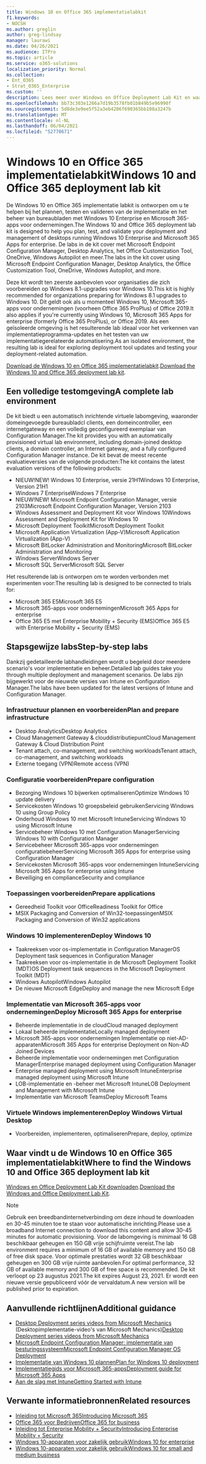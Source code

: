 ```yaml
---
title: Windows 10 en Office 365 implementatielabkit
f1.keywords:
- NOCSH
ms.author: greglin
author: greg-lindsay
manager: laurawi
ms.date: 04/26/2021
ms.audience: ITPro
ms.topic: article
ms.service: o365-solutions
localization_priority: Normal
ms.collection:
- Ent_O365
- Strat_O365_Enterprise
ms.custom: ''
description: Lees meer over Windows en Office Deployment Lab Kit en waar u het kunt vinden.
ms.openlocfilehash: bb73c303e1266a7d19b3578fb01b849b5e96990f
ms.sourcegitcommit: 5d8de3e9ee5f52a3eb4206f690365bb108a3247b
ms.translationtype: MT
ms.contentlocale: nl-NL
ms.lasthandoff: 06/04/2021
ms.locfileid: "52770671"
---
```

# <a name="windows-10-and-office-365-deployment-lab-kit"></a><span data-ttu-id="58629-103">Windows 10 en Office 365 implementatielabkit</span><span class="sxs-lookup"><span data-stu-id="58629-103">Windows 10 and Office 365 deployment lab kit</span></span>

<span data-ttu-id="58629-104">De Windows 10 en Office 365 implementatie labkit is ontworpen om u te helpen bij het plannen, testen en valideren van de implementatie en het beheer van bureaubladen met Windows 10 Enterprise en Microsoft 365-apps voor ondernemingen.</span><span class="sxs-lookup"><span data-stu-id="58629-104">The Windows 10 and Office 365 deployment lab kit is designed to help you plan, test, and validate your deployment and management of desktops running Windows 10 Enterprise and Microsoft 365 Apps for enterprise.</span></span> <span data-ttu-id="58629-105">De labs in de kit cover met Microsoft Endpoint Configuration Manager, Desktop Analytics, het Office Customization Tool, OneDrive, Windows Autopilot en meer.</span><span class="sxs-lookup"><span data-stu-id="58629-105">The labs in the kit cover using Microsoft Endpoint Configuration Manager, Desktop Analytics, the Office Customization Tool, OneDrive, Windows Autopilot, and more.</span></span>

<span data-ttu-id="58629-106">Deze kit wordt ten zeerste aanbevolen voor organisaties die zich voorbereiden op Windows 8.1-upgrades voor Windows 10.</span><span class="sxs-lookup"><span data-stu-id="58629-106">This kit is highly recommended for organizations preparing for Windows 8.1 upgrades to Windows 10.</span></span> <span data-ttu-id="58629-107">Dit geldt ook als u momenteel Windows 10, Microsoft 365-apps voor ondernemingen (voorheen Office 365 ProPlus) of Office 2019.</span><span class="sxs-lookup"><span data-stu-id="58629-107">It also applies if you're currently using Windows 10, Microsoft 365 Apps for enterprise (formerly Office 365 ProPlus), or Office 2019.</span></span> <span data-ttu-id="58629-108">Als een geïsoleerde omgeving is het resulterende lab ideaal voor het verkennen van implementatieprogramma-updates en het testen van uw implementatiegerelateerde automatisering.</span><span class="sxs-lookup"><span data-stu-id="58629-108">As an isolated environment, the resulting lab is ideal for exploring deployment tool updates and testing your deployment-related automation.</span></span>

<span data-ttu-id="58629-109">[Download de Windows 10 en Office 365 implementatielabkit](https://www.microsoft.com/evalcenter/evaluate-lab-kit).</span><span class="sxs-lookup"><span data-stu-id="58629-109">[Download the Windows 10 and Office 365 deployment lab kit](https://www.microsoft.com/evalcenter/evaluate-lab-kit).</span></span>

## <a name="a-complete-lab-environment"></a><span data-ttu-id="58629-110">Een volledige testomgeving</span><span class="sxs-lookup"><span data-stu-id="58629-110">A complete lab environment</span></span>

<span data-ttu-id="58629-111">De kit biedt u een automatisch inrichtende virtuele labomgeving, waaronder domeingevoegde bureaubladcl clients, een domeincontroller, een internetgateway en een volledig geconfigureerd exemplaar van Configuration Manager.</span><span class="sxs-lookup"><span data-stu-id="58629-111">The kit provides you with an automatically provisioned virtual lab environment, including domain-joined desktop clients, a domain controller, an Internet gateway, and a fully configured Configuration Manager instance.</span></span> <span data-ttu-id="58629-112">De kit bevat de meest recente evaluatieversies van de volgende producten:</span><span class="sxs-lookup"><span data-stu-id="58629-112">The kit contains the latest evaluation versions of the following products:</span></span>

  - <span data-ttu-id="58629-113">NIEUW!</span><span class="sxs-lookup"><span data-stu-id="58629-113">NEW!</span></span> <span data-ttu-id="58629-114">Windows 10 Enterprise, versie 21H1</span><span class="sxs-lookup"><span data-stu-id="58629-114">Windows 10 Enterprise, Version 21H1</span></span>
  - <span data-ttu-id="58629-115">Windows 7 Enterprise</span><span class="sxs-lookup"><span data-stu-id="58629-115">Windows 7 Enterprise</span></span>
  - <span data-ttu-id="58629-116">NIEUW!</span><span class="sxs-lookup"><span data-stu-id="58629-116">NEW!</span></span> <span data-ttu-id="58629-117">Microsoft Endpoint Configuration Manager, versie 2103</span><span class="sxs-lookup"><span data-stu-id="58629-117">Microsoft Endpoint Configuration Manager, Version 2103</span></span>
  - <span data-ttu-id="58629-118">Windows Assessment and Deployment Kit voor Windows 10</span><span class="sxs-lookup"><span data-stu-id="58629-118">Windows Assessment and Deployment Kit for Windows 10</span></span>
  - <span data-ttu-id="58629-119">Microsoft Deployment Toolkit</span><span class="sxs-lookup"><span data-stu-id="58629-119">Microsoft Deployment Toolkit</span></span>
  - <span data-ttu-id="58629-120">Microsoft Application Virtualization (App-V)</span><span class="sxs-lookup"><span data-stu-id="58629-120">Microsoft Application Virtualization (App-V)</span></span>
  - <span data-ttu-id="58629-121">Microsoft BitLocker Administration and Monitoring</span><span class="sxs-lookup"><span data-stu-id="58629-121">Microsoft BitLocker Administration and Monitoring</span></span> 
  - <span data-ttu-id="58629-122">Windows Server</span><span class="sxs-lookup"><span data-stu-id="58629-122">Windows Server</span></span> 
  - <span data-ttu-id="58629-123">Microsoft SQL Server</span><span class="sxs-lookup"><span data-stu-id="58629-123">Microsoft SQL Server</span></span> 

<span data-ttu-id="58629-124">Het resulterende lab is ontworpen om te worden verbonden met experimenten voor:</span><span class="sxs-lookup"><span data-stu-id="58629-124">The resulting lab is designed to be connected to trials for:</span></span> 

  - <span data-ttu-id="58629-125">Microsoft 365 E5</span><span class="sxs-lookup"><span data-stu-id="58629-125">Microsoft 365 E5</span></span>
  - <span data-ttu-id="58629-126">Microsoft 365-apps voor ondernemingen</span><span class="sxs-lookup"><span data-stu-id="58629-126">Microsoft 365 Apps for enterprise</span></span>
  - <span data-ttu-id="58629-127">Office 365 E5 met Enterprise Mobility + Security (EMS)</span><span class="sxs-lookup"><span data-stu-id="58629-127">Office 365 E5 with Enterprise Mobility + Security (EMS)</span></span>

## <a name="step-by-step-labs"></a><span data-ttu-id="58629-128">Stapsgewijze labs</span><span class="sxs-lookup"><span data-stu-id="58629-128">Step-by-step labs</span></span>

<span data-ttu-id="58629-129">Dankzij gedetailleerde labhandleidingen wordt u begeleid door meerdere scenario's voor implementatie en beheer.</span><span class="sxs-lookup"><span data-stu-id="58629-129">Detailed lab guides take you through multiple deployment and management scenarios.</span></span> <span data-ttu-id="58629-130">De labs zijn bijgewerkt voor de nieuwste versies van Intune en Configuration Manager.</span><span class="sxs-lookup"><span data-stu-id="58629-130">The labs have been updated for the latest versions of Intune and Configuration Manager.</span></span> 

### <a name="plan-and-prepare-infrastructure"></a><span data-ttu-id="58629-131">Infrastructuur plannen en voorbereiden</span><span class="sxs-lookup"><span data-stu-id="58629-131">Plan and prepare infrastructure</span></span> 
- <span data-ttu-id="58629-132">Desktop Analytics</span><span class="sxs-lookup"><span data-stu-id="58629-132">Desktop Analytics</span></span> 
- <span data-ttu-id="58629-133">Cloud Management Gateway & clouddistributiepunt</span><span class="sxs-lookup"><span data-stu-id="58629-133">Cloud Management Gateway & Cloud Distribution Point</span></span> 
- <span data-ttu-id="58629-134">Tenant attach, co-management, and switching workloads</span><span class="sxs-lookup"><span data-stu-id="58629-134">Tenant attach, co-management, and switching workloads</span></span> 
- <span data-ttu-id="58629-135">Externe toegang (VPN)</span><span class="sxs-lookup"><span data-stu-id="58629-135">Remote access (VPN)</span></span> 

### <a name="prepare-configuration"></a><span data-ttu-id="58629-136">Configuratie voorbereiden</span><span class="sxs-lookup"><span data-stu-id="58629-136">Prepare configuration</span></span>   

- <span data-ttu-id="58629-137">Bezorging Windows 10 bijwerken optimaliseren</span><span class="sxs-lookup"><span data-stu-id="58629-137">Optimize Windows 10 update delivery</span></span>   
- <span data-ttu-id="58629-138">Servicekosten Windows 10 groepsbeleid gebruiken</span><span class="sxs-lookup"><span data-stu-id="58629-138">Servicing Windows 10 using Group Policy</span></span>
- <span data-ttu-id="58629-139">Onderhoud Windows 10 met Microsoft Intune</span><span class="sxs-lookup"><span data-stu-id="58629-139">Servicing Windows 10 using Microsoft Intune</span></span>   
- <span data-ttu-id="58629-140">Servicebeheer Windows 10 met Configuration Manager</span><span class="sxs-lookup"><span data-stu-id="58629-140">Servicing Windows 10 with Configuration Manager</span></span>   
- <span data-ttu-id="58629-141">Servicebeheer Microsoft 365-apps voor ondernemingen configuratiebeheer</span><span class="sxs-lookup"><span data-stu-id="58629-141">Servicing Microsoft 365 Apps for enterprise using Configuration Manager</span></span>   
- <span data-ttu-id="58629-142">Servicekosten Microsoft 365-apps voor ondernemingen Intune</span><span class="sxs-lookup"><span data-stu-id="58629-142">Servicing Microsoft 365 Apps for enterprise using Intune</span></span>  
- <span data-ttu-id="58629-143">Beveiliging en compliance</span><span class="sxs-lookup"><span data-stu-id="58629-143">Security and compliance</span></span>   

### <a name="prepare-applications"></a><span data-ttu-id="58629-144">Toepassingen voorbereiden</span><span class="sxs-lookup"><span data-stu-id="58629-144">Prepare applications</span></span>    

- <span data-ttu-id="58629-145">Gereedheid Toolkit voor Office</span><span class="sxs-lookup"><span data-stu-id="58629-145">Readiness Toolkit for Office</span></span>  
- <span data-ttu-id="58629-146">MSIX Packaging and Conversion of Win32-toepassingen</span><span class="sxs-lookup"><span data-stu-id="58629-146">MSIX Packaging and Conversion of Win32 applications</span></span>   

### <a name="deploy-windows-10"></a><span data-ttu-id="58629-147">Windows 10 implementeren</span><span class="sxs-lookup"><span data-stu-id="58629-147">Deploy Windows 10</span></span>   

- <span data-ttu-id="58629-148">Taakreeksen voor os-implementatie in Configuration Manager</span><span class="sxs-lookup"><span data-stu-id="58629-148">OS Deployment task sequences in Configuration Manager</span></span>
- <span data-ttu-id="58629-149">Taakreeksen voor os-implementatie in de Microsoft Deployment Toolkit (MDT)</span><span class="sxs-lookup"><span data-stu-id="58629-149">OS Deployment task sequences in the Microsoft Deployment Toolkit (MDT)</span></span>
- <span data-ttu-id="58629-150">Windows Autopilot</span><span class="sxs-lookup"><span data-stu-id="58629-150">Windows Autopilot</span></span>
- <span data-ttu-id="58629-151">De nieuwe Microsoft Edge</span><span class="sxs-lookup"><span data-stu-id="58629-151">Deploy and manage the new Microsoft Edge</span></span>  

### <a name="deploy-microsoft-365-apps-for-enterprise"></a><span data-ttu-id="58629-152">Implementatie van Microsoft 365-apps voor ondernemingen</span><span class="sxs-lookup"><span data-stu-id="58629-152">Deploy Microsoft 365 Apps for enterprise</span></span>    

- <span data-ttu-id="58629-153">Beheerde implementatie in de cloud</span><span class="sxs-lookup"><span data-stu-id="58629-153">Cloud managed deployment</span></span>  
- <span data-ttu-id="58629-154">Lokaal beheerde implementatie</span><span class="sxs-lookup"><span data-stu-id="58629-154">Locally managed deployment</span></span>    
- <span data-ttu-id="58629-155">Microsoft 365-apps voor ondernemingen Implementatie op niet-AD-apparaten</span><span class="sxs-lookup"><span data-stu-id="58629-155">Microsoft 365 Apps for enterprise Deployment on Non-AD Joined Devices</span></span> 
- <span data-ttu-id="58629-156">Beheerde implementatie voor ondernemingen met Configuration Manager</span><span class="sxs-lookup"><span data-stu-id="58629-156">Enterprise managed deployment using Configuration Manager</span></span>
- <span data-ttu-id="58629-157">Enterprise managed deployment using Microsoft Intune</span><span class="sxs-lookup"><span data-stu-id="58629-157">Enterprise managed deployment using Microsoft Intune</span></span>  
- <span data-ttu-id="58629-158">LOB-implementatie en -beheer met Microsoft Intune</span><span class="sxs-lookup"><span data-stu-id="58629-158">LOB Deployment and Management with Microsoft Intune</span></span>
- <span data-ttu-id="58629-159">Implementatie van Microsoft Teams</span><span class="sxs-lookup"><span data-stu-id="58629-159">Deploy Microsoft Teams</span></span>

### <a name="deploy-windows-virtual-desktop"></a><span data-ttu-id="58629-160">Virtuele Windows implementeren</span><span class="sxs-lookup"><span data-stu-id="58629-160">Deploy Windows Virtual Desktop</span></span>  

- <span data-ttu-id="58629-161">Voorbereiden, implementeren, optimaliseren</span><span class="sxs-lookup"><span data-stu-id="58629-161">Prepare, deploy, optimize</span></span>
 
## <a name="where-to-find-the-windows-10-and-office-365-deployment-lab-kit"></a><span data-ttu-id="58629-162">Waar vindt u de Windows 10 en Office 365 implementatielabkit</span><span class="sxs-lookup"><span data-stu-id="58629-162">Where to find the Windows 10 and Office 365 deployment lab kit</span></span>

<span data-ttu-id="58629-163">[Windows en Office Deployment Lab Kit downloaden](https://www.microsoft.com/evalcenter/evaluate-lab-kit).</span><span class="sxs-lookup"><span data-stu-id="58629-163">[Download the Windows and Office Deployment Lab Kit](https://www.microsoft.com/evalcenter/evaluate-lab-kit).</span></span>

> [!NOTE]
> <span data-ttu-id="58629-164">Gebruik een breedbandinternetverbinding om deze inhoud te downloaden en 30-45 minuten toe te staan voor automatische inrichting.</span><span class="sxs-lookup"><span data-stu-id="58629-164">Please use a broadband Internet connection to download this content and allow 30-45 minutes for automatic provisioning.</span></span> <span data-ttu-id="58629-165">Voor de labomgeving is minimaal 16 GB beschikbaar geheugen en 150 GB vrije schijfruimte vereist.</span><span class="sxs-lookup"><span data-stu-id="58629-165">The lab environment requires a minimum of 16 GB of available memory and 150 GB of free disk space.</span></span> <span data-ttu-id="58629-166">Voor optimale prestaties wordt 32 GB beschikbaar geheugen en 300 GB vrije ruimte aanbevolen.</span><span class="sxs-lookup"><span data-stu-id="58629-166">For optimal performance, 32 GB of available memory and 300 GB of free space is recommended.</span></span> <span data-ttu-id="58629-167">De kit verloopt op 23 augustus 2021.</span><span class="sxs-lookup"><span data-stu-id="58629-167">The kit expires August 23, 2021.</span></span> <span data-ttu-id="58629-168">Er wordt een nieuwe versie gepubliceerd vóór de vervaldatum.</span><span class="sxs-lookup"><span data-stu-id="58629-168">A new version will be published prior to expiration.</span></span>

## <a name="additional-guidance"></a><span data-ttu-id="58629-169">Aanvullende richtlijnen</span><span class="sxs-lookup"><span data-stu-id="58629-169">Additional guidance</span></span>

  - <span data-ttu-id="58629-170">[Desktop Deployment series videos from Microsoft Mechanics](https://www.aka.ms/watchhowtoshift) (Desktopimplementatie-video's van Microsoft Mechanics)</span><span class="sxs-lookup"><span data-stu-id="58629-170">[Desktop Deployment series videos from Microsoft Mechanics](https://www.aka.ms/watchhowtoshift)</span></span>
  - [<span data-ttu-id="58629-171">Microsoft Endpoint Configuration Manager: implementatie van besturingssysteem</span><span class="sxs-lookup"><span data-stu-id="58629-171">Microsoft Endpoint Configuration Manager OS Deployment</span></span>](/mem/configmgr/osd/understand/introduction-to-operating-system-deployment)
  - [<span data-ttu-id="58629-172">Implementatie van Windows 10 plannen</span><span class="sxs-lookup"><span data-stu-id="58629-172">Plan for Windows 10 deployment</span></span>](/windows/deployment/planning/index)
  - [<span data-ttu-id="58629-173">Implementatiegids voor Microsoft 365-apps</span><span class="sxs-lookup"><span data-stu-id="58629-173">Deployment guide for Microsoft 365 Apps</span></span>](/deployoffice/deployment-guide-microsoft-365-apps)
  - [<span data-ttu-id="58629-174">Aan de slag met Intune</span><span class="sxs-lookup"><span data-stu-id="58629-174">Getting Started with Intune</span></span>](/intune/get-started-evaluation)

## <a name="related-resources"></a><span data-ttu-id="58629-175">Verwante informatiebronnen</span><span class="sxs-lookup"><span data-stu-id="58629-175">Related resources</span></span>

  - [<span data-ttu-id="58629-176">Inleiding tot Microsoft 365</span><span class="sxs-lookup"><span data-stu-id="58629-176">Introducing Microsoft 365</span></span>](https://www.microsoft.com/microsoft-365/default.aspx)
  - [<span data-ttu-id="58629-177">Office 365 voor Bedrijven</span><span class="sxs-lookup"><span data-stu-id="58629-177">Office 365 for business</span></span>](https://products.office.com/business/office)
  - [<span data-ttu-id="58629-178">Inleiding tot Enterprise Mobility + Security</span><span class="sxs-lookup"><span data-stu-id="58629-178">Introducing Enterprise Mobility + Security</span></span>](https://www.microsoft.com/cloud-platform/enterprise-mobility-security)
  - [<span data-ttu-id="58629-179">Windows 10-apparaten voor zakelijk gebruik</span><span class="sxs-lookup"><span data-stu-id="58629-179">Windows 10 for enterprise</span></span>](https://www.microsoft.com/WindowsForBusiness/windows-for-enterprise)
  - [<span data-ttu-id="58629-180">Windows 10-apparaten voor zakelijk gebruik</span><span class="sxs-lookup"><span data-stu-id="58629-180">Windows 10 for small and medium business</span></span>](https://www.microsoft.com/WindowsForBusiness/windows-for-small-business)
